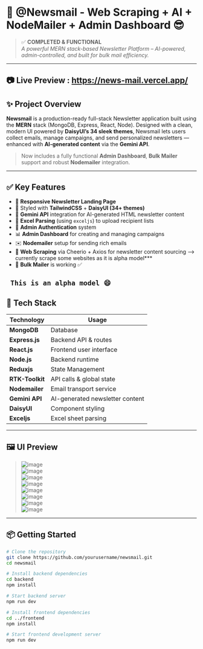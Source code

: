 # 📰 @Newsmail - Web Scraping + AI + NodeMailer + Admin Dashboard 😎

> ✅ **COMPLETED & FUNCTIONAL**  
> _A powerful MERN stack-based Newsletter Platform – AI-powered, admin-controlled, and built for bulk mail efficiency._

---

## 📷 Live Preview : https://news-mail.vercel.app/

## ✨ Project Overview

**Newsmail** is a production-ready full-stack Newsletter application built using the **MERN** stack (MongoDB, Express, React, Node). Designed with a clean, modern UI powered by **DaisyUI’s 34 sleek themes**, Newsmail lets users collect emails, manage campaigns, and send personalized newsletters — enhanced with **AI-generated content** via the **Gemini API**.

> Now includes a fully functional **Admin Dashboard**, **Bulk Mailer** support and robust **Nodemailer** integration.

---

## ✅ Key Features

- 🔹 **Responsive Newsletter Landing Page**
- 🎨 Styled with **TailwindCSS** + **DaisyUI (34+ themes)**
- 🧠 **Gemini API** integration for AI-generated HTML newsletter content  
- 📁 **Excel Parsing** (using `exceljs`) to upload recipient lists
- 🔐 **Admin Authentication** system
- 📊 **Admin Dashboard** for creating and managing campaigns
- ✉️ **Nodemailer** setup for sending rich emails
- 🧹 **Web Scraping** via Cheerio + Axios for newsletter content sourcing --> currently scrape some websites as it is alpha model***
- 🚀 **Bulk Mailer**  is working ✅

``` This is an alpha model 😄```
---

## 🚀 Tech Stack

| Technology     | Usage                          |
|----------------|---------------------------------|
| **MongoDB**    | Database                        |
| **Express.js** | Backend API & routes            |
| **React.js**   | Frontend user interface         |
| **Node.js**    | Backend runtime                 |
| **Reduxjs**    | State Management                |
| **RTK-Toolkit**| API calls & global state        |
| **Nodemailer** | Email transport service         |
| **Gemini API** | AI-generated newsletter content |
| **DaisyUI**    | Component styling               |
| **Exceljs**    | Excel sheet parsing             |

---

## 🖼️ UI Preview

>![image](https://github.com/user-attachments/assets/835e98f0-bbf2-44ed-bc20-ac2612363d95)
><br/>
>![image](https://github.com/user-attachments/assets/19717483-4cfd-4e26-afea-4b9a89f80866)
><br/>
![image](https://github.com/user-attachments/assets/6cbb7776-224c-479b-9abd-8278cb4f77db)
><br/>
![image](https://github.com/user-attachments/assets/3f66e69d-2856-4113-95ef-59886f6a785a)
><br/>
![image](https://github.com/user-attachments/assets/dcd9a27a-8e9e-4f62-b037-ef40180bd396)
><br/>
![image](https://github.com/user-attachments/assets/0c14efd9-b0e6-4f2a-b09c-080fc0ecb0eb)
><br/>
![image](https://github.com/user-attachments/assets/f4b01959-1694-496b-b823-48b2f816f03f)
><br/>
![image](https://github.com/user-attachments/assets/e934ba92-48ff-41dc-a5d2-4f3f14b68710)


---

## 📦 Getting Started

```bash
# Clone the repository
git clone https://github.com/yourusername/newsmail.git
cd newsmail

# Install backend dependencies
cd backend
npm install

# Start backend server
npm run dev

# Install frontend dependencies
cd ../frontend
npm install

# Start frontend development server
npm run dev

